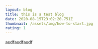 ```yaml
---
layout: blog
title: this is a test blog
date: 2020-08-15T23:02:20.751Z
thumbnail: /assets/img/how-to-start.jpg
rating: 1
---
```

asdfasdfasdf